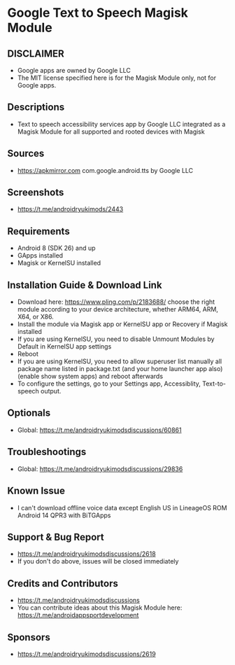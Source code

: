 # Google Text to Speech Magisk Module

## DISCLAIMER
- Google apps are owned by Google LLC
- The MIT license specified here is for the Magisk Module only, not for Google apps.

## Descriptions
- Text to speech accessibility services app by Google LLC integrated as a Magisk Module for all supported and rooted devices with Magisk

## Sources
- https://apkmirror.com com.google.android.tts by Google LLC

## Screenshots
- https://t.me/androidryukimods/2443

## Requirements
- Android 8 (SDK 26) and up
- GApps installed
- Magisk or KernelSU installed

## Installation Guide & Download Link
- Download here: https://www.pling.com/p/2183688/ choose the right module according to your device architecture, whether ARM64, ARM, X64, or X86.
- Install the module via Magisk app or KernelSU app or Recovery if Magisk installed
- If you are using KernelSU, you need to disable Unmount Modules by Default in KernelSU app settings
- Reboot
- If you are using KernelSU, you need to allow superuser list manually all package name listed in package.txt (and your home launcher app also) (enable show system apps) and reboot afterwards
- To configure the settings, go to your Settings app, Accessiblity, Text-to-speech output.

## Optionals
- Global: https://t.me/androidryukimodsdiscussions/60861

## Troubleshootings
- Global: https://t.me/androidryukimodsdiscussions/29836

## Known Issue
- I can't download offline voice data except English US in LineageOS ROM Android 14 QPR3 with BiTGApps

## Support & Bug Report
- https://t.me/androidryukimodsdiscussions/2618
- If you don't do above, issues will be closed immediately

## Credits and Contributors
- https://t.me/androidryukimodsdiscussions
- You can contribute ideas about this Magisk Module here: https://t.me/androidappsportdevelopment

## Sponsors
- https://t.me/androidryukimodsdiscussions/2619


